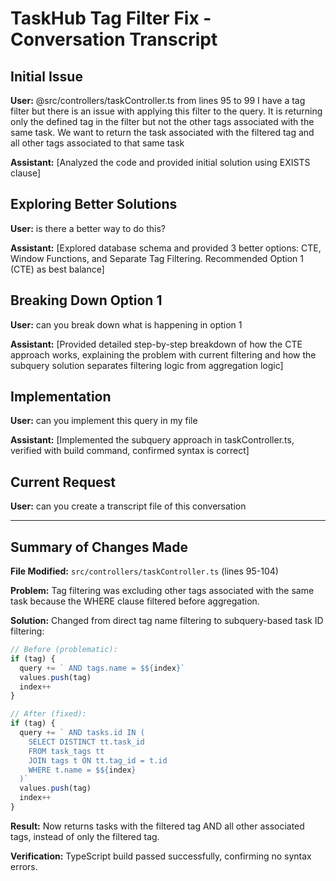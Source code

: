 # TaskHub Tag Filter Fix - Conversation Transcript

## Initial Issue
**User:** @src/controllers/taskController.ts from lines 95 to 99 I have a tag filter but there is an issue with applying this filter to the query. It is returning only the defined tag in the filter but not the other tags associated with the same task. We want to return the task associated with the filtered tag and all other tags associated to that same task

**Assistant:** [Analyzed the code and provided initial solution using EXISTS clause]

## Exploring Better Solutions
**User:** is there a better way to do this?

**Assistant:** [Explored database schema and provided 3 better options: CTE, Window Functions, and Separate Tag Filtering. Recommended Option 1 (CTE) as best balance]

## Breaking Down Option 1
**User:** can you break down what is happening in option 1

**Assistant:** [Provided detailed step-by-step breakdown of how the CTE approach works, explaining the problem with current filtering and how the subquery solution separates filtering logic from aggregation logic]

## Implementation
**User:** can you implement this query in my file

**Assistant:** [Implemented the subquery approach in taskController.ts, verified with build command, confirmed syntax is correct]

## Current Request
**User:** can you create a transcript file of this conversation

---

## Summary of Changes Made

**File Modified:** `src/controllers/taskController.ts` (lines 95-104)

**Problem:** Tag filtering was excluding other tags associated with the same task because the WHERE clause filtered before aggregation.

**Solution:** Changed from direct tag name filtering to subquery-based task ID filtering:

```typescript
// Before (problematic):
if (tag) {
  query += ` AND tags.name = $${index}`
  values.push(tag)
  index++
}

// After (fixed):
if (tag) {
  query += ` AND tasks.id IN (
    SELECT DISTINCT tt.task_id
    FROM task_tags tt
    JOIN tags t ON tt.tag_id = t.id
    WHERE t.name = $${index}
  )`
  values.push(tag)
  index++
}
```

**Result:** Now returns tasks with the filtered tag AND all other associated tags, instead of only the filtered tag.

**Verification:** TypeScript build passed successfully, confirming no syntax errors.